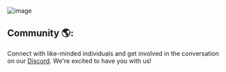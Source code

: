 ![image](https://github.com/user-attachments/assets/0c6c984d-3213-4480-be2d-d56fe588a7b3)

## Community 🌎:

Connect with like-minded individuals and get involved in the conversation on our [Discord](https://discord.gg/5asAuY2sR8). We're excited to have you with us!
